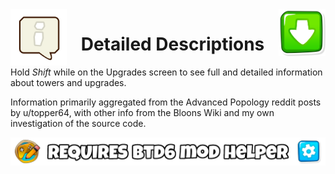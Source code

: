 <a href="https://github.com/doombubbles/detailed-descriptions/releases/latest/download/DetailedDescriptions.dll">
    <img align="left" alt="Icon" height="90" src="Icon.png">
    <img align="right" alt="Download" height="75" src="https://raw.githubusercontent.com/gurrenm3/BTD-Mod-Helper/master/BloonsTD6%20Mod%20Helper/Resources/DownloadBtn.png">
</a>

<h1 align="center">Detailed Descriptions</h1>

Hold *Shift* while on the Upgrades screen to see full and detailed information about towers and upgrades.

Information primarily aggregated from the Advanced Popology reddit posts by u/topper64, 
with other info from the Bloons Wiki and my own investigation of the source code.

[![Requires BTD6 Mod Helper](https://raw.githubusercontent.com/gurrenm3/BTD-Mod-Helper/master/banner.png)](https://github.com/gurrenm3/BTD-Mod-Helper#readme)
